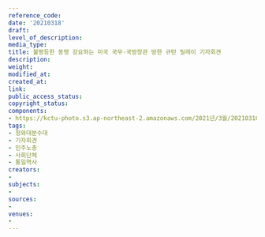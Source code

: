 ```yaml
---
reference_code: 
date: '20210318'
draft: 
level_of_description: 
media_type: 
title: 불평등한 동맹 강요하는 미국 국무·국방장관 방한 규탄 릴레이 기자회견
description: 
weight: 
modified_at: 
created_at: 
link: 
public_access_status: 
copyright_status: 
components:
- https://kctu-photo.s3.ap-northeast-2.amazonaws.com/2021년/3월/20210318-불평등한+동맹+강요하는+미국+국무·국방장관+방한+규탄+릴레이+기자회견_청와대분수대_기자회견_민주노총_사회단체_통일역사/_1DX0394.jpg
tags:
- 청와대분수대
- 기자회견
- 민주노총
- 사회단체
- 통일역사
creators:
- 
subjects:
- 
sources:
- 
venues:
- 
---
```

